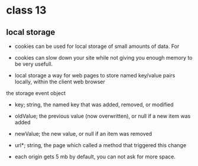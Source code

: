# class 13

## local storage

- cookies can be used for local storage of small amounts of data. For
- cookies can slow down your site while not giving you enough memory to be very usefull.

- local storage a way for web pages to store named key/value pairs locally, within the client web browser

the storage event object

- key; string, the named key that was added, removed, or modified
- oldValue;	the previous value (now overwritten), or null if a new item was added
- newValue;	the new value, or null if an item was removed
- url*;	string, the page which called a method that triggered this change


- each origin gets 5 mb by default, you can not ask for more space.






